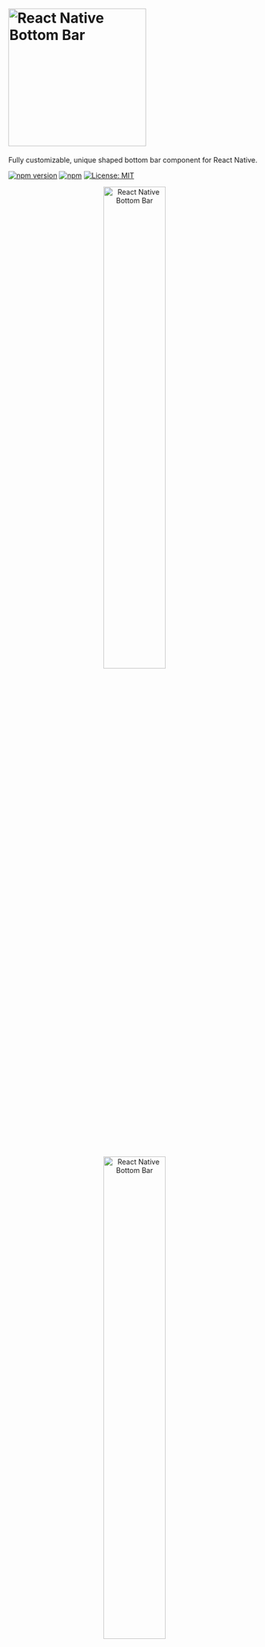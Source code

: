 # <img alt="React Native Bottom Bar" src="https://github.com/WrathChaos/react-native-bottom-bar/blob/master/assets/Screenshots/logo.png" width="275"/>

Fully customizable, unique shaped bottom bar component for React Native.

[![npm version](https://img.shields.io/npm/v/react-native-bottom-bar.svg)](https://www.npmjs.com/package/react-native-bottom-bar)
[![npm](https://img.shields.io/npm/dt/react-native-bottom-bar.svg)](https://www.npmjs.com/package/react-native-bottom-bar)
[![License: MIT](https://img.shields.io/badge/License-MIT-green.svg)](https://opensource.org/licenses/MIT)

<p align="center">
<img alt="React Native Bottom Bar" src="https://github.com/WrathChaos/react-native-bottom-bar/blob/master/assets/Screenshots/original.png" width="49.7%"/>
<img alt="React Native Bottom Bar" src="https://github.com/WrathChaos/react-native-bottom-bar/blob/master/assets/Screenshots/examples.png" width="49.7%"/>
</p>

## Installation

Add the dependency:

### Pure React Native : 

```ruby
npm i react-native-bottom-bar
```

### Expo Version : 

```ruby
"react-native-bottom-bar": "WrathChaos/react-native-bottom-bar#expo"
```


## Usage

```ruby
<BottomBar
   style={style}
   shapeColor={shapeColor}
   mainIcon={mainIcon}
   mainIconColor={mainIconColor}
   mainIconGradient={mainIconGradient}
   mainIconComponent={mainIconComponent}
   miniButtonsColor={miniButtonsColor}
   firstIconComponent={firstIconComponent}
   secondIconComponent={secondIconComponent}
   thirdIconComponent={thirdIconComponent}
   fourthIconComponent={fourthIconComponent}
 />
```

### Example Application

- I just shared the example project on Expo, simply run on your device to check what it is:
  [via Expo](https://exp.host/@freakycoder/examples) OR
  [check the code](examples/App.js), and yes! :) all of the images, screenshots are directly taken
  from the this example. Of course, you can simply clone the project and run the example on your own environment.

### Configuration - Props

##### BottomBar:

| Property            |   Type    |                  Default                   | Description                                         |
| ------------------- | :-------: | :----------------------------------------: | --------------------------------------------------- |
| style               |   style   |                 container                  | use this to change the main BottomBar's style       |
| shapeStyle          |   style   |                 bottom:89                  | use this to change the main BottomBar's Shape style |
| shapeColor          |   color   |                  #FBFBFD                   | use this to change the unique shape's color         |
| mainIcon            | component |                    icon                    | changes the main big button's icon type             |
| mainIconColor       |   color   |                  #FFFFFF                   | changes the main big button's icon color            |
| mainIconGradient    |   array   |               blue gradient                | changes the main big button's gradient color        |
| mainIconComponent   | component | MainIconButton(Gradient Icon based button) | Make your own button on the main one                |
| miniButtonsColor    |   color   |                    null                    | changes the mini buttons color with a single prop   |
| firstIconComponent  | component |       MiniButton(simple icon button)       | renders your own component as a first button        |
| secondIconComponent | component |       MiniButton(simple icon button)       | renders your own component as a second button       |
| thirdIconComponent  | component |       MiniButton(simple icon button)       | renders your own component as a third button        |
| fourthIconComponent | component |       MiniButton(simple icon button)       | renders your own component as a fourth button       |

### Credits

Thank you [RN Typography Team](https://github.com/hectahertz/react-native-typography) for the ShowcaseScreen :) It has a great design.

## Author

FreakyCoder, kurayogun@gmail.com

## License

React Native Bottom Bar Library is available under the MIT license. See the LICENSE file for more info.
